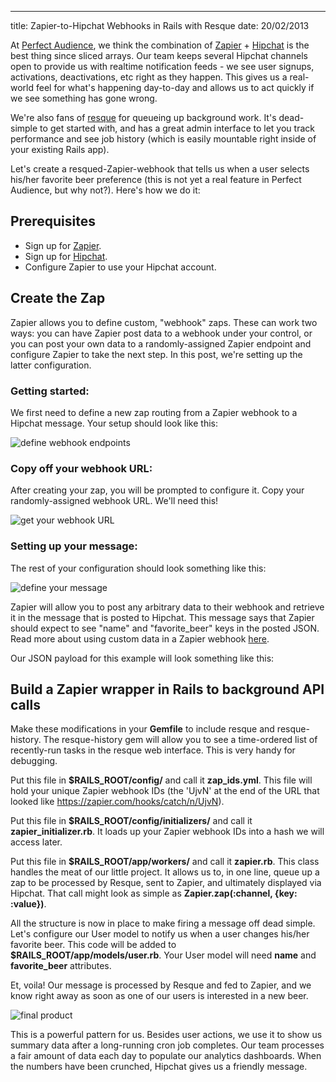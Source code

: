 --- 
title: Zapier-to-Hipchat Webhooks in Rails with Resque
date: 20/02/2013

At [Perfect Audience](https://www.perfectaudience.com), we think the combination of [Zapier](http://www.zapier.com) + [Hipchat](http://www.hipchat.com) is the best thing since sliced arrays. Our team keeps several Hipchat channels open to provide us with realtime notification feeds - we see user signups, activations, deactivations, etc right as they happen. This gives us a real-world feel for what's happening day-to-day and allows us to act quickly if we see something has gone wrong.

We're also fans of [resque](https://github.com/defunkt/resque) for queueing up background work. It's dead-simple to get started with, and has a great admin interface to let you track performance and see job history (which is easily mountable right inside of your existing Rails app).

Let's create a resqued-Zapier-webhook that tells us when a user selects his/her favorite beer preference (this is not yet a real feature in Perfect Audience, but why not?). Here's how we do it:

## Prerequisites

- Sign up for [Zapier](http://www.zapier.com).
- Sign up for [Hipchat](http://www.hipchat.com).
- Configure Zapier to use your Hipchat account.

## Create the Zap

Zapier allows you to define custom, "webhook" zaps. These can work two ways: you can have Zapier post data to a webhook under your control, or you can post your own data to a randomly-assigned Zapier endpoint and configure Zapier to take the next step. In this post, we're setting up the latter configuration.

### Getting started:

We first need to define a new zap routing from a Zapier webhook to a Hipchat message. Your setup should look like this:

![define webhook endpoints](http://mchail.github.com/guavascript/images/zapier-hipchat/zap_endpoints.png)

### Copy off your webhook URL:

After creating your zap, you will be prompted to configure it. Copy your randomly-assigned webhook URL. We'll need this!

![get your webhook URL](http://mchail.github.com/guavascript/images/zapier-hipchat/webhook_url.png)

### Setting up your message:

The rest of your configuration should look something like this:

![define your message](http://mchail.github.com/guavascript/images/zapier-hipchat/zap_message_definition.png)

Zapier will allow you to post any arbitrary data to their webhook and retrieve it in the message that is posted to Hipchat. This message says that Zapier should expect to see "name" and "favorite_beer" keys in the posted JSON. Read more about using custom data in a Zapier webhook [here](https://zapier.com/blog/2012/11/24/how-use-zapier-webhooks/).

Our JSON payload for this example will look something like this:

<script src="http://gist.github.com/4125771.js?file=sample_json.json"></script>

## Build a Zapier wrapper in Rails to background API calls

Make these modifications in your **Gemfile** to include resque and resque-history. The resque-history gem will allow you to see a time-ordered list of recently-run tasks in the resque web interface. This is very handy for debugging.

<script src="http://gist.github.com/4125771.js?file=Gemfile"></script>

Put this file in **$RAILS_ROOT/config/** and call it **zap_ids.yml**. This file will hold your unique Zapier webhook IDs (the 'UjvN' at the end of the URL that looked like https://zapier.com/hooks/catch/n/UjvN).

<script src="http://gist.github.com/4125771.js?file=zap_ids.yml"></script>

Put this file in **$RAILS_ROOT/config/initializers/** and call it **zapier_initializer.rb**. It loads up your Zapier webhook IDs into a hash we will access later.

<script src="http://gist.github.com/4125771.js?file=zapier_initializer.rb"></script>

Put this file in **$RAILS_ROOT/app/workers/** and call it **zapier.rb**. This class handles the meat of our little project. It allows us to, in one line, queue up a zap to be processed by Resque, sent to Zapier, and ultimately displayed via Hipchat. That call might look as simple as **Zapier.zap(:channel, {key: :value})**.

<script src="http://gist.github.com/4125771.js?file=zapier.rb"></script>

All the structure is now in place to make firing a message off dead simple. Let's configure our User model to notify us when a user changes his/her favorite beer. This code will be added to **$RAILS_ROOT/app/models/user.rb**. Your User model will need **name** and **favorite_beer** attributes.

<script src="http://gist.github.com/4125771.js?file=user.rb"></script>

Et, voila! Our message is processed by Resque and fed to Zapier, and we know right away as soon as one of our users is interested in a new beer.

![final product](http://mchail.github.com/guavascript/images/zapier-hipchat/final_product.png)

This is a powerful pattern for us. Besides user actions, we use it to show us summary data after a long-running cron job completes. Our team processes a fair amount of data each day to populate our analytics dashboards. When the numbers have been crunched, Hipchat gives us a friendly message.

